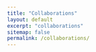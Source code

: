 ```yaml
---
title: "Collaborations"
layout: default
excerpt: "collaborations"
sitemap: false
permalink: /collaborations/
---
```

